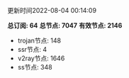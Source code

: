 更新时间2022-08-04 00:14:09

**总订阅: 64**
**总节点: 7047**
**有效节点: 2146**
- trojan节点: 148
- ssr节点: 4
- v2ray节点: 1646
- ss节点: 348
